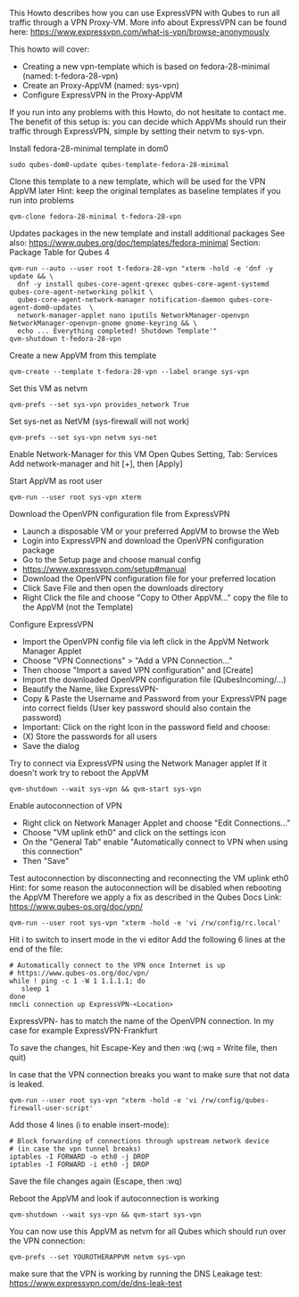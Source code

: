 This Howto describes how you can use ExpressVPN with Qubes to run all traffic through a VPN Proxy-VM.
More info about ExpressVPN can be found here:
https://www.expressvpn.com/what-is-vpn/browse-anonymously

This howto will cover:
- Creating a new vpn-template which is based on fedora-28-minimal (named: t-fedora-28-vpn)
- Create an Proxy-AppVM (named: sys-vpn)
- Configure ExpressVPN in the Proxy-AppVM

If you run into any problems with this Howto, do not hesitate to contact me.
The benefit of this setup is:
you can decide which AppVMs should run their traffic through ExpressVPN,
simple by setting their netvm to sys-vpn.

Install fedora-28-minimal template in dom0
```
sudo qubes-dom0-update qubes-template-fedora-28-minimal
```

Clone this template to a new template, which will be used for the VPN AppVM later
Hint: keep the original templates as baseline templates if you run into problems
```
qvm-clone fedora-28-minimal t-fedora-28-vpn
```

Updates packages in the new template and install additional packages
See also: https://www.qubes.org/doc/templates/fedora-minimal
          Section: Package Table for Qubes 4
```
qvm-run --auto --user root t-fedora-28-vpn "xterm -hold -e 'dnf -y update && \
  dnf -y install qubes-core-agent-qrexec qubes-core-agent-systemd qubes-core-agent-networking polkit \
  qubes-core-agent-network-manager notification-daemon qubes-core-agent-dom0-updates  \
  network-manager-applet nano iputils NetworkManager-openvpn NetworkManager-openvpn-gnome gnome-keyring && \
  echo ... Everything completed! Shutdown Template'"
qvm-shutdown t-fedora-28-vpn
```

Create a new AppVM from this template
```
qvm-create --template t-fedora-28-vpn --label orange sys-vpn
```

Set this VM as netvm
```
qvm-prefs --set sys-vpn provides_network True
```

Set sys-net as NetVM (sys-firewall will not work)
```
qvm-prefs --set sys-vpn netvm sys-net
```

Enable Network-Manager for this VM
Open Qubes Setting, Tab: Services
Add network-manager and hit [+], then [Apply]

Start AppVM as root user
```
qvm-run --user root sys-vpn xterm
```

Download the OpenVPN configuration file from ExpressVPN
- Launch a disposable VM or your preferred AppVM to browse the Web
- Login into ExpressVPN and download the OpenVPN configuration package
- Go to the Setup page and choose manual config
- https://www.expressvpn.com/setup#manual
- Download the OpenVPN configuration file for your preferred location
- Click Save File and then open the downloads directory
- Right Click the file and choose "Copy to Other AppVM..."
  copy the file to the AppVM (not the Template)

Configure ExpressVPN
- Import the OpenVPN config file via left click in the AppVM Network Manager Applet
- Choose "VPN Connections" > "Add a VPN Connection..."
- Then choose "Import a saved VPN configuration" and [Create]
- Import  the downloaded OpenVPN configuration file (QubesIncoming/...)
- Beautify the Name, like ExpressVPN-<Locationname>
- Copy & Paste the Username and Password from your ExpressVPN page into correct fields
  (User key password should also contain the password)
- Important: Click on the right Icon in the password field and choose:
- (X) Store the passwords for all users
- Save the dialog

Try to connect via ExpressVPN using the Network Manager applet
If it doesn't work try to reboot the AppVM
```
qvm-shutdown --wait sys-vpn && qvm-start sys-vpn
```
Enable autoconnection of VPN
- Right click on Network Manager Applet and choose "Edit Connections..."
- Choose "VM uplink eth0" and click on the settings icon
- On the "General Tab" enable "Automatically connect to VPN when using this connection"
- Then "Save"

Test autoconnection by disconnecting and reconnecting the VM uplink eth0
Hint: for some reason the autoconnection will be disabled when rebooting the AppVM
Therefore we apply a fix as described in the Qubes Docs
Link: https://www.qubes-os.org/doc/vpn/
```
qvm-run --user root sys-vpn "xterm -hold -e 'vi /rw/config/rc.local'
```

Hit i to switch to insert mode in the vi editor
Add the following 6 lines at the end of the file:
```
# Automatically connect to the VPN once Internet is up
# https://www.qubes-os.org/doc/vpn/
while ! ping -c 1 -W 1 1.1.1.1; do
   sleep 1
done
nmcli connection up ExpressVPN-<Location>
```

ExpressVPN-<Location> has to match the name of the OpenVPN connection.
In my case for example ExpressVPN-Frankfurt

To save the changes, hit Escape-Key and then :wq
(:wq = Write file, then quit)

In case that the VPN connection breaks you want to make sure that not data is leaked.
```
qvm-run --user root sys-vpn "xterm -hold -e 'vi /rw/config/qubes-firewall-user-script'
```

Add those 4 lines (i to enable insert-mode):
```
# Block forwarding of connections through upstream network device
# (in case the vpn tunnel breaks)
iptables -I FORWARD -o eth0 -j DROP
iptables -I FORWARD -i eth0 -j DROP
```
Save the file changes again (Escape, then :wq)

Reboot the AppVM and look if autoconnection is working
```
qvm-shutdown --wait sys-vpn && qvm-start sys-vpn
```

You can now use this AppVM as netvm for all Qubes which should run over the VPN connection:
```
qvm-prefs --set YOUROTHERAPPVM netvm sys-vpn
```

make sure that the VPN is working by running the DNS Leakage test:
https://www.expressvpn.com/de/dns-leak-test
